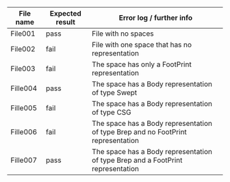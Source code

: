 | File name | Expected result | Error log / further info                                     |
| --------- | --------------- | ------------------------------------------------------------ |
| File001   | pass            | File with no spaces                                          |
| File002   | fail            | File with one space that has no representation               |
| File003   | fail            | The space has only a FootPrint representation                |
| Fille004  | pass            | The space has a Body representation of type Swept            |
| Fille005  | fail            | The space has a Body representation of type CSG              |
| Fille006  | fail            | The space has a Body representation of type Brep and no FootPrint representation |
| Fille007  | pass            | The space has a Body representation of type Brep and a FootPrint representation |

